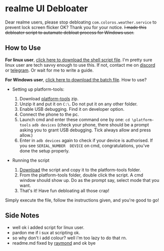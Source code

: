 # realme UI Debloater
Dear realme users, please stop debloating `com.coloros.weather.service` to prevent lock screen flicker OK? Thank you for your notice.
~~I made this debloater script to autamate debloat process for Windows user.~~

## How to Use
**For linux user**, [click here to download the shell script file](https://github.com/Hakimi0804/realmeUI-debloater/raw/main/debloat-linux.sh).
I'm pretty sure linux user are tech savvy enough to use this. If not, contact me on [discord](https://discord.gg/y4QjYY5WJE) or [telegram](t.me/Hakimi0804).
Or wait for me to write a guide.

**For Windows user**, [click here to download the batch file](https://github.com/Hakimi0804/realmeUI-debloater/raw/main/realme-UI-debloater.bat).
How to use?
- Setting up platform-tools:
  1. Download [platform-tools](https://dl.google.com/android/repository/platform-tools-latest-windows.zip) zip.
  2. Unzip it and put it on `C:\`. Do not put it on any other folder.
  3. Enable USB debugging. Find it on developer option.
  4. Connect the phone to the pc.
  5. Launch cmd and enter these command one by one:
     `cd \platform-tools`
     `adb devices` (check your phone, there should be a prompt asking you to grant USB debugging. Tick always allow and press allow.)
  6. Enter in `adb devices` again to check if your device is authorised. If you see `SERIAL_NUMBER  DEVICE` on cmd, congratulations, you've done the setup properly.

- Running the script
  1. [Download](https://github.com/Hakimi0804/realmeUI-debloater/raw/main/realme-UI-debloater.bat) the script and copy it to the platform-tools folder.
  2. From the platform-tools folder, double click the script. A cmd window should show up. Do as the prompt say, select mode that you want.
  3. That's it! Have fun debloating all those crap!

Simply execute the file, follow the instructions given, and you're good to go!

## Side Notes
- well ok i added script for linux user.
- pardon me if i sux at scripting ok.
- so why don't i add colour? well i'm too lazy to do that rn.
- readme.md fixed by [raymond](https://raymond-1227.github.io/) and ok bye
